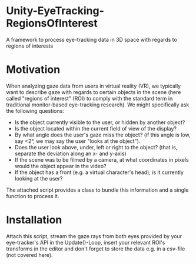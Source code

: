 # Unity-EyeTracking-RegionsOfInterest
A framework to process eye-tracking data in 3D space with regards to regions of interests

# Motivation
When analyzing gaze data from users in virtual reality (VR), we typically want to describe gaze with regards to certain objects 
in the scene (here called "regions of interest" (ROI) to comply with the standard term in traditional monitor-based eye-tracking
research). We might specifically ask the following questions:
* Is the object currently visible to the user, or hidden by another object?
* Is the object located within the current field of view of the display?
* By what angle does the user's gaze miss the object? (if this angle is low, say <2°, we may say the user "looks at the object"). 
* Does the user look above, under, left or right to the object? (that is, separate the deviation along an x- and y-axis)
* If the scene was to be filmed by a camera, at what coordinates in pixels would the object appear in the video?
* If the object has a front (e.g. a virtual character's head), is it currently looking at the user?

The attached script provides a class to bundle this information and a single function to process it. 

# Installation
Attach this script, stream the gaze rays from both eyes provided by your eye-tracker's API in the Update()-Loop, insert your 
relevant ROI's transforms in the editor and don't forget to store the data e.g. in a csv-file (not covered here). 
